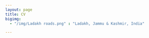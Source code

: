 ```yaml
---
layout: page
title: CV
bigimg:
  - "/img/Ladakh roads.png" : "Ladakh, Jammu & Kashmir, India"

---
```

